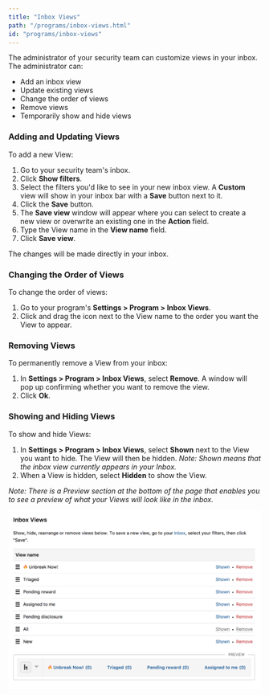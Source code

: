 ```yaml
---
title: "Inbox Views"
path: "/programs/inbox-views.html"
id: "programs/inbox-views"
---
```


The administrator of your security team can customize views in your inbox. The administrator can:
* Add an inbox view
* Update existing views
* Change the order of views
* Remove views
* Temporarily show and hide views

### Adding and Updating Views
To add a new View:
1. Go to your security team's inbox.
2. Click **Show filters**.
3. Select the filters you'd like to see in your new inbox view. A **Custom** view will show in your inbox bar with a **Save** button next to it.
4. Click the **Save** button.
5. The **Save view** window will appear where you can select to create a new view or overwrite an existing one in the **Action** field. 
6. Type the View name in the **View name** field.
7. Click **Save view**. 

The changes will be made directly in your inbox. 

### Changing the Order of Views
To change the order of views:
1. Go to your program's **Settings > Program > Inbox Views**. 
2. Click and drag the icon next to the View name to the order you want the View to appear.  

### Removing Views
To permanently remove a View from your inbox:
1. In **Settings > Program > Inbox Views**, select **Remove**. A window will pop up confirming whether you want to remove the view. 
2. Click **Ok**. 

### Showing and Hiding Views
To show and hide Views: 
1. In **Settings > Program > Inbox Views**, select **Shown** next to the View you want to hide. The View will then be hidden. *Note: Shown means that the inbox view currently appears in your Inbox.* 
2. When a View is hidden, select **Hidden** to show the View.


*Note: There is a *Preview* section at the bottom of the page that enables you to see a preview of what your Views will look like in the inbox.* 

![inbox-view](./images/inbox-views.png)
